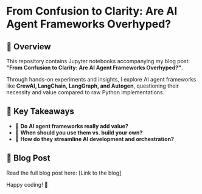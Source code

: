 # From Confusion to Clarity: Are AI Agent Frameworks Overhyped?

## 📌 Overview
This repository contains Jupyter notebooks accompanying my blog post: **"From Confusion to Clarity: Are AI Agent Frameworks Overhyped?"**.

Through hands-on experiments and insights, I explore AI agent frameworks like **CrewAI, LangChain, LangGraph, and Autogen**, questioning their necessity and value compared to raw Python implementations.

## 🚀 Key Takeaways
- 🔹 **Do AI agent frameworks really add value?**  
- 🔹 **When should you use them vs. build your own?**  
- 🔹 **How do they streamline AI development and orchestration?**

 ## 📖 Blog Post
Read the full blog post here: [Link to the blog]

Happy coding! 🚀
